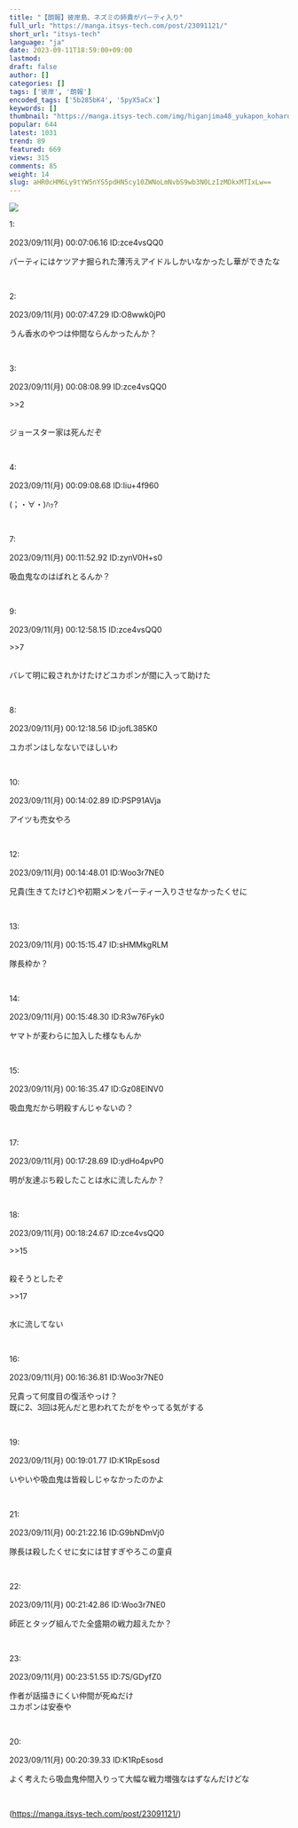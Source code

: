 ```yaml
---
title: "【朗報】彼岸島、ネズミの姉貴がパーティ入り"
full_url: "https://manga.itsys-tech.com/post/23091121/"
short_url: "itsys-tech"
language: "ja"
date: 2023-09-11T18:59:00+09:00
lastmod: 
draft: false
author: []
categories: []
tags: ['彼岸', '朗報']
encoded_tags: ['5b285bK4', '5pyX5aCx']
keywords: []
thumbnail: "https://manga.itsys-tech.com/img/higanjima48_yukapon_koharu.jpg"
popular: 644
latest: 1031
trend: 89
featured: 669
views: 315
comments: 85
weight: 14
slug: aHR0cHM6Ly9tYW5nYS5pdHN5cy10ZWNoLmNvbS9wb3N0LzIzMDkxMTIxLw==
---
```


![](https://manga.itsys-tech.com/img/higanjima48_yukapon_koharu.jpg)

<div><p class='t_h'>1: <p>2023/09/11(月) 00:07:06.16 ID:zce4vsQQ0</p></p><p class='t_b'>パーティにはケツアナ掘られた薄汚えアイドルしかいなかったし華ができたな</p><br><p class='t_h'>2: <p>2023/09/11(月) 00:07:47.29 ID:O8wwk0jP0</p></p><p class='t_b'>うん香水のやつは仲間ならんかったんか？</p><br><p class='t_h t_i'>3: <p>2023/09/11(月) 00:08:08.99 ID:zce4vsQQ0</p></p><p class='t_b t_i'><p class='anchor'>>>2</p><br>ジョースター家は死んだぞ</p><br><p class='t_h'>4: <p>2023/09/11(月) 00:09:08.68 ID:Iiu+4f960</p></p><p class='t_b'>(；・∀・)ﾊｯ?</p><br><p class='t_h'>7: <p>2023/09/11(月) 00:11:52.92 ID:zynV0H+s0</p></p><p class='t_b'>吸血鬼なのはばれとるんか？</p><br><p class='t_h t_i'>9: <p>2023/09/11(月) 00:12:58.15 ID:zce4vsQQ0</p></p><p class='t_b t_i'><p class='anchor'>>>7</p><br>バレて明に殺されかけたけどユカポンが間に入って助けた</p><br><p class='t_h'>8: <p>2023/09/11(月) 00:12:18.56 ID:jofL385K0</p></p><p class='t_b'>ユカポンはしなないでほしいわ</p><br><p class='t_h'>10: <p>2023/09/11(月) 00:14:02.89 ID:PSP91AVja</p></p><p class='t_b'>アイツも売女やろ</p><br><p class='t_h'>12: <p>2023/09/11(月) 00:14:48.01 ID:Woo3r7NE0</p></p><p class='t_b'>兄貴(生きてたけど)や初期メンをパーティー入りさせなかったくせに</p><br><p class='t_h'>13: <p>2023/09/11(月) 00:15:15.47 ID:sHMMkgRLM</p></p><p class='t_b'>隊長枠か？</p><br><p class='t_h'>14: <p>2023/09/11(月) 00:15:48.30 ID:R3w76Fyk0</p></p><p class='t_b'>ヤマトが麦わらに加入した様なもんか</p><br><p class='t_h'>15: <p>2023/09/11(月) 00:16:35.47 ID:Gz08EINV0</p></p><p class='t_b'>吸血鬼だから明殺すんじゃないの？</p><br><p class='t_h'>17: <p>2023/09/11(月) 00:17:28.69 ID:ydHo4pvP0</p></p><p class='t_b'>明が友達ぶち殺したことは水に流したんか？</p><br><p class='t_h t_i'>18: <p>2023/09/11(月) 00:18:24.67 ID:zce4vsQQ0</p></p><p class='t_b t_i'><p class='anchor'>>>15</p><br>殺そうとしたぞ<br><p class='anchor'>>>17</p><br>水に流してない</p><br><p class='t_h'>16: <p>2023/09/11(月) 00:16:36.81 ID:Woo3r7NE0</p></p><p class='t_b'>兄貴って何度目の復活やっけ？<br>既に2、3回は死んだと思われてたがをやってる気がする</p><br><p class='t_h'>19: <p>2023/09/11(月) 00:19:01.77 ID:K1RpEsosd</p></p><p class='t_b'>いやいや吸血鬼は皆殺しじゃなかったのかよ</p><br><p class='t_h'>21: <p>2023/09/11(月) 00:21:22.16 ID:G9bNDmVj0</p></p><p class='t_b'>隊長は殺したくせに女には甘すぎやろこの童貞</p><br><p class='t_h'>22: <p>2023/09/11(月) 00:21:42.86 ID:Woo3r7NE0</p></p><p class='t_b'>師匠とタッグ組んでた全盛期の戦力超えたか？</p><br><p class='t_h'>23: <p>2023/09/11(月) 00:23:51.55 ID:7S/GDyfZ0</p></p><p class='t_b'>作者が話描きにくい仲間が死ぬだけ<br>ユカポンは安泰や</p><br><p class='t_h'>20: <p>2023/09/11(月) 00:20:39.33 ID:K1RpEsosd</p></p><p class='t_b'>よく考えたら吸血鬼仲間入りって大幅な戦力増強なはずなんだけどな</p><br></div>

(https://manga.itsys-tech.com/post/23091121/)
